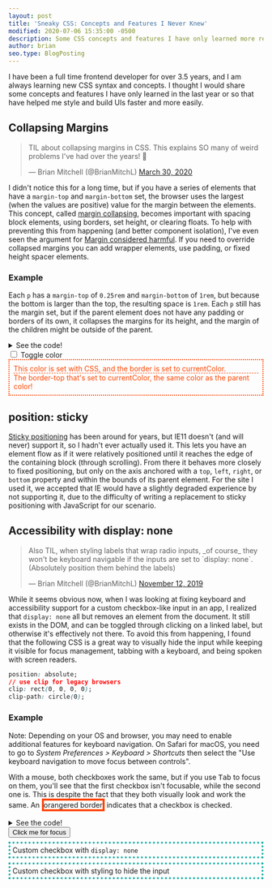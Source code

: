 ```yaml
---
layout: post
title: 'Sneaky CSS: Concepts and Features I Never Knew'
modified: 2020-07-06 15:35:00 -0500
description: Some CSS concepts and features I have only learned more recently.
author: brian
seo.type: BlogPosting
---
```


I have been a full time frontend developer for over 3.5 years, and I am always learning new CSS syntax and concepts. I thought I would share some concepts and features I have only learned in the last year or so that have helped me style and build UIs faster and more easily.

## Collapsing Margins

<blockquote class="twitter-tweet" data-dnt="true"><p lang="en" dir="ltr">TIL about collapsing margins in CSS. This explains SO many of weird problems I&#39;ve had over the years! 🤯</p>&mdash; Brian Mitchell (@BrianMitchL) <a href="https://twitter.com/BrianMitchL/status/1244749160751837186?ref_src=twsrc%5Etfw">March 30, 2020</a></blockquote> <script async src="https://platform.twitter.com/widgets.js" charset="utf-8"></script>

I didn't notice this for a long time, but if you have a series of elements that have a `margin-top` and `margin-bottom` set, the browser uses the largest (when the values are positive) value for the margin between the elements. This concept, called [margin collapsing](https://developer.mozilla.org/en-US/docs/Web/CSS/CSS_Box_Model/Mastering_margin_collapsing), becomes important with spacing block elements, using borders, set height, or clearing floats. To help with preventing this from happening (and better component isolation), I've even seen the argument for [Margin considered harmful](https://mxstbr.com/thoughts/margin). If you need to override collapsed margins you can add wrapper elements, use padding, or fixed height spacer elements.

### Example

Each `p` has a `margin-top` of `0.25rem` and `margin-bottom` of `1rem`, but because the bottom is larger than the top, the resulting space is `1rem`. Each `p` still has the margin set, but if the parent element does not have any padding or borders of its own, it collapses the margins for its height, and the margin of the children might be outside of the parent.

<details markdown="1">
  <summary markdown="span">See the code!</summary>
```html
<style rel="stylesheet" type="text/css">
  .collapsing-margins-example {
    background-color: yellow;
    color: black;
  }
  .collapsing-margins-example.add-padding {
    padding: 0.5rem;
  }
  .collapsing-margins-example p {
    margin-top: 0.25rem;
    margin-bottom: 1rem;
    background: lightsteelblue;
  }
  .collapsing-margins-example div {
    margin-top: 2rem;
    margin-bottom: 2rem;
    background: lightsalmon;
  }
</style>

This wrapper has no padding or border, so it's height uses the collapsed margins of the first and last elements.

<div class="collapsing-margins-example">
  <p>Paragraph</p>
  <p>Paragraph</p>
  <p>Paragraph</p>
</div>

This wrapper has a padding of `0.5rem`, so it's height uses the margins of its children.

<div class="collapsing-margins-example add-padding">
  <p>Paragraph</p>
  <p>Paragraph</p>
  <p>Paragraph</p>
</div>

Each `p` still has a `margin-top` of `0.25rem` and `margin-bottom` of `1rem`, but we introduce a `div` which has a `margin-top` and `margin-bottom` of `2rem`.
Because the bottom margin on the `p` is smaller than the margin on the `div`, it collapses, and the resulting space is the `2rem` from the `div`.

<div class="collapsing-margins-example">
  <p>Paragraph</p>
  <p>Paragraph</p>
  <div>
    <p>Paragraph</p>
    <p>Paragraph</p>
  </div>
  <p>Paragraph</p>
</div>

```
</details>

<style rel="stylesheet" type="text/css">
  .collapsing-margins-example {
    background-color: yellow;
    color: black;
  }
  .collapsing-margins-example.add-padding {
    padding: 0.5rem;
  }
  .collapsing-margins-example p {
    margin-top: 0.25rem;
    margin-bottom: 1rem;
    background: lightsteelblue;
  }
  .collapsing-margins-example div {
    margin-top: 2rem;
    margin-bottom: 2rem;
    background: lightsalmon;
  }
</style>

This wrapper has no padding or border, so it's height uses the collapsed margins of the first and last elements.

<div class="collapsing-margins-example">
  <p>Paragraph</p>
  <p>Paragraph</p>
  <p>Paragraph</p>
</div>

This wrapper has a padding of `0.5rem`, so it's height uses the margins of its children.

<div class="collapsing-margins-example add-padding">
  <p>Paragraph</p>
  <p>Paragraph</p>
  <p>Paragraph</p>
</div>

Each `p` still has a `margin-top` of `0.25rem` and `margin-bottom` of `1rem`, but we introduce a `div` which has a `margin-top` and `margin-bottom` of `2rem`.
Because the bottom margin on the `p` is smaller than the margin on the `div`, it collapses, and the resulting space is the `2rem` from the `div`.

<div class="collapsing-margins-example">
  <p>Paragraph</p>
  <p>Paragraph</p>
  <div>
    <p>Paragraph</p>
    <p>Paragraph</p>
  </div>
  <p>Paragraph</p>
</div>

## Stacking Contexts

This isn't as new of a concept to me, but it's so important I think it's worth calling out. Have you ever been working on a site and come across z-indexes of hundreds or thousands? It's wild, right? I've found that once I understood [stacking contexts](https://developer.mozilla.org/en-US/docs/Web/CSS/CSS_Positioning/Understanding_z_index/The_stacking_context) and how positioning works with `z-index` and DOM order, I almost never needed to use a `z-index` above `1` or `2` (unless I needed to override or stack on top of a 3rd party library that had it set very high). I can't think of a better example than the one on the MDN page linked above, check it out!

## focus-visible

The [`:focus-visible`](https://developer.mozilla.org/en-US/docs/Web/CSS/:focus-visible) pseudo selector is an [upcoming feature](https://drafts.csswg.org/selectors-4/#the-focus-visible-pseudo) that lets you style the focus state of an element differently based on how the user is interacting with the web page (mouse/tap vs keyboard). This lets you create focus rings around elements only when using the <kbd>Tab</kbd>, <kbd>Shift + Tab</kbd>, or arrow keys, while keeping the page clean from focus rings when interacting with a mouse. Browser support is not universal yet, but there is a wonderful [focus-visible polyfill](https://github.com/WICG/focus-visible) maintained by the Web Incubator Community Group which provides the feature in the form of a class or data attribute that you can use as a selector instead.

<blockquote class="twitter-tweet" data-dnt="true"><p lang="en" dir="ltr">Different browsers and OSes have different behavior for focusing buttons when clicking on them. How do you handle these differences? <a href="https://t.co/RVs1swlogE">https://t.co/RVs1swlogE</a></p>&mdash; Brian Mitchell (@BrianMitchL) <a href="https://twitter.com/BrianMitchL/status/1253039009283989504?ref_src=twsrc%5Etfw">April 22, 2020</a></blockquote> <script async src="https://platform.twitter.com/widgets.js" charset="utf-8"></script>

## currentColor

The [currentColor keyword](https://developer.mozilla.org/en-US/docs/Web/CSS/color_value#currentColor) is the value of the `color` property (you know, to set text color). This lets you use the value of `color` for other uses, like backgrounds, borders, shadows, etc. It becomes especially powerful when combined with things like setting border and SVG fill colors to match the text color of a button or other element that might change when a user interacts with it.

### Example

Toggle the checkbox to see that all colors change, even though we set the color property in only one place.

<details markdown="1">
  <summary markdown="span">See the code!</summary>
```html
<style rel="stylesheet" type="text/css">
  .currentcolor-example input ~ div {
    color: orangered;
    padding: 0.5rem;
  }
  .currentcolor-example input:checked ~ div {
    color: rebeccapurple;
  }
</style>
<div class="currentcolor-example">
  <input id="checkbox-0" type="checkbox">
  <label for="checkbox-0">Toggle color</label>
  <div style="border: 2px dotted currentColor;">
    This color is set with CSS, and the border is set to currentColor.
    <div style="border-top: 1px dashed currentColor;">
      The border-top that's set to currentColor, the same color as the parent color!
    </div>
  </div>
</div>
```
</details>

<style rel="stylesheet" type="text/css">
  .currentColor-example input ~ div {
    color: orangered;
    padding: 0.5rem;
  }
  .currentColor-example input:checked ~ div {
    color: rebeccapurple;
  }
</style>
<div class="currentColor-example">
  <input id="checkbox-0" type="checkbox">
  <label for="checkbox-0">Toggle color</label>
  <div style="border: 2px dotted currentColor;">
    This color is set with CSS, and the border is set to currentColor.
    <div style="border-top: 1px dashed currentColor;">
      The border-top that's set to currentColor, the same color as the parent color!
    </div>
  </div>
</div>

## position: sticky

[Sticky positioning](https://developer.mozilla.org/en-US/docs/Web/CSS/position#Sticky_positioning) has been around for years, but IE11 doesn't (and will never) support it, so I hadn't ever actually used it. This lets you have an element flow as if it were relatively positioned until it reaches the edge of the containing block (through scrolling). From there it behaves more closely to fixed positioning, but only on the axis anchored with a `top`, `left`, `right`, or `bottom` property and within the bounds of its parent element. For the site I used it, we accepted that IE would have a slightly degraded experience by not supporting it, due to the difficulty of writing a replacement to sticky positioning with JavaScript for our scenario.

## Accessibility with display: none

<blockquote class="twitter-tweet" data-dnt="true" data-theme="light"><p lang="en" dir="ltr">Also TIL, when styling labels that wrap radio inputs, _of course_ they won&#39;t be keyboard navigable if the inputs are set to `display: none`. (Absolutely position them behind the labels)</p>&mdash; Brian Mitchell (@BrianMitchL) <a href="https://twitter.com/BrianMitchL/status/1194044909428363264?ref_src=twsrc%5Etfw">November 12, 2019</a></blockquote> <script async src="https://platform.twitter.com/widgets.js" charset="utf-8"></script>

While it seems obvious now, when I was looking at fixing keyboard and accessibility support for a custom checkbox-like input in an app, I realized that `display: none` all but removes an element from the document. It still exists in the DOM, and can be toggled through clicking on a linked label, but otherwise it's effectively not there. To avoid this from happening, I found that the following CSS is a great way to visually hide the input while keeping it visible for focus management, tabbing with a keyboard, and being spoken with screen readers.

```css
position: absolute;
// use clip for legacy browsers
clip: rect(0, 0, 0, 0);
clip-path: circle(0);
```

### Example

Note: Depending on your OS and browser, you may need to enable additional features for keyboard navigation. On Safari for macOS, you need to go to _System Preferences > Keyboard > Shortcuts_ then select the "Use keyboard navigation to move focus between controls".

With a mouse, both checkboxes work the same, but if you use <kbd>Tab</kbd> to focus on them, you'll see that the first checkbox isn't focusable, while the second one is. This is despite the fact that they both visually look and work the same. An <span style="display:inline-block;border: 0.25rem solid orangered;">orangered border</span> indicates that a checkbox is checked.

<details markdown="1">
  <summary markdown="span">See the code!</summary>
  
```html
<style rel="stylesheet" type="text/css">
  .checkbox-example button {
    margin: 0 0 0.5rem;
  }
  .checkbox-example input {
    margin: 0;
    padding: 0;
    cursor: pointer;
  }
  .checkbox-example input + label {
    transition: none;
    display: block;
    border: 0.25rem dotted lightseagreen;
    padding: 0.25rem;
    margin: 0 0 0.5rem;
    cursor: pointer;
    -webkit-user-select: none;
    user-select: none;
  }
  .checkbox-example input:focus + label {
    outline: dodgerblue solid 0.25rem;
    outline-offset: 0.25rem;
  }
  .checkbox-example input:checked + label {
    border: 0.25rem solid orangered;
  }
  .checkbox-example input#checkbox-1 {
    display: none;
  }
  .checkbox-example input#checkbox-2 {
    position: absolute;
    // use clip for legacy browsers
    clip: rect(0, 0, 0, 0);
    clip-path: circle(0);
  }
</style>

<div class="checkbox-example">
  <button>Click me for focus</button>
  <input id="checkbox-1" type="checkbox" />
  <label for="checkbox-1">Custom checkbox with <code>display: none</code></label>
  <input id="checkbox-2" type="checkbox" />
  <label for="checkbox-2">Custom checkbox with styling to hide the input</label>
</div>
  ```
</details>

<style rel="stylesheet" type="text/css">
  .checkbox-example button {
    margin: 0 0 0.5rem;
  }
  .checkbox-example input {
    margin: 0;
    padding: 0;
    cursor: pointer;
  }
  .checkbox-example input + label {
    transition: none;
    display: block;
    border: 0.25rem dotted lightseagreen;
    padding: 0.25rem;
    margin: 0 0 0.5rem;
    cursor: pointer;
    -webkit-user-select: none;
    user-select: none;
  }
  .checkbox-example input:focus + label {
    outline: dodgerblue solid 0.25rem;
    outline-offset: 0.25rem;
  }
  .checkbox-example input:checked + label {
    border: 0.25rem solid orangered;
  }
  .checkbox-example input#checkbox-1 {
    display: none;
  }
  .checkbox-example input#checkbox-2 {
    position: absolute;
    // use clip for legacy browsers
    clip: rect(0, 0, 0, 0);
    clip-path: circle(0);
  }
</style>

<div class="checkbox-example">
  <button>Click me for focus</button>
  <input id="checkbox-1" type="checkbox" />
  <label for="checkbox-1">Custom checkbox with <code>display: none</code></label>
  <input id="checkbox-2" type="checkbox" />
  <label for="checkbox-2">Custom checkbox with styling to hide the input</label>
</div>
